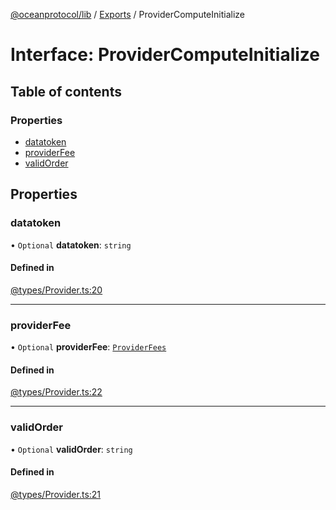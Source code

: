 [@oceanprotocol/lib](../README.md) / [Exports](../modules.md) / ProviderComputeInitialize

# Interface: ProviderComputeInitialize

## Table of contents

### Properties

- [datatoken](ProviderComputeInitialize.md#datatoken)
- [providerFee](ProviderComputeInitialize.md#providerfee)
- [validOrder](ProviderComputeInitialize.md#validorder)

## Properties

### datatoken

• `Optional` **datatoken**: `string`

#### Defined in

[@types/Provider.ts:20](https://github.com/oceanprotocol/ocean.js/blob/c99bc5c6/src/@types/Provider.ts#L20)

___

### providerFee

• `Optional` **providerFee**: [`ProviderFees`](ProviderFees.md)

#### Defined in

[@types/Provider.ts:22](https://github.com/oceanprotocol/ocean.js/blob/c99bc5c6/src/@types/Provider.ts#L22)

___

### validOrder

• `Optional` **validOrder**: `string`

#### Defined in

[@types/Provider.ts:21](https://github.com/oceanprotocol/ocean.js/blob/c99bc5c6/src/@types/Provider.ts#L21)
